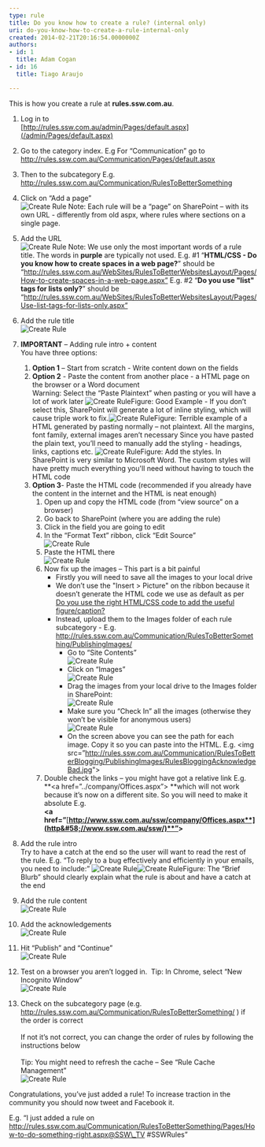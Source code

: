 ```yaml
---
type: rule
title: Do you know how to create a rule? (internal only)
uri: do-you-know-how-to-create-a-rule-internal-only
created: 2014-02-21T20:16:54.0000000Z
authors:
- id: 1
  title: Adam Cogan
- id: 16
  title: Tiago Araujo

---
```


 This is how you create a rule at **rules.ssw.com.au**. 
1. Log in to <br>      [http://rules.ssw.com.au/admin/Pages/default.aspx​](/admin/Pages/default.aspx)
2. Go to the category index. E.g For “Communication” go to http://rules.ssw.com.au/Communicatio​n/Pages/default.aspx
3. Then to the subcategory E.g. http://rules.ssw.com.au/Communication/RulesToBetterSomething​
4. Click on “Add a page” <br>      ![Create Rule](/Communication/Rules-to-Better-Adding-Rules/PublishingImages/create-rule1.jpg)    Note: Each rule will be a “page” on SharePoint – with its own URL - differently from old aspx, where rules where sections on a single page.
5. ​Add the URL <br>      ![Create Rule](/Communication/Rules-to-Better-Adding-Rules/PublishingImages/create-rule2.jpg)    Note: We use only the most important words of a rule title. The words in           **purple** are typically not used.
    E.g. #1 “**HTML/CSS - Do you know how to create spaces in a web page?**” should be “http://rules.ssw.com.au/WebSites/RulesToBetterWebsitesLayout/Pages/How-to-create-spaces-in-a-web-page.aspx”
    E.g. #2 “**Do you​ use "list" tags for lists only?**” should be “http://rules.ssw.com.au/WebSites/RulesToBetterWebsitesLayout/Pages/Use-list-tags-for-lists-only.aspx”
6. ​​Add the rule title <br>      ![Create Rule](/Communication/Rules-to-Better-Adding-Rules/PublishingImages/create-rule3.jpg)
7. ​​**IMPORTANT** – Adding rule intro + content <br>          You have three options:

    1. ​​**Option 1** – Start from scratch - Write content down on the fields
    2. ​​**Option 2** - Paste the content from another place - a HTML page on the browser or a Word document  <br>                    Warning: Select the “Paste Plaintext” when pasting or you will have a lot of work later
![Create Rule](/Communication/Rules-to-Better-Adding-Rules/PublishingImages/create-rule4.jpg)Figure: Good Example - If you don’t select this, SharePoint will generate a lot of inline styling, which will cause triple work to fix.![Create Rule](/Communication/Rules-to-Better-Adding-Rules/PublishingImages/create-rule5.jpg)Figure: Terrible example of a HTML generated by pasting normally – not plaintext. All the margins, font family, external images aren’t necessary        Since you have pasted the plain text, you’ll need to manually add the styling - headings, links, captions etc.
![Create Rule](/Communication/Rules-to-Better-Adding-Rules/PublishingImages/create-rule6.jpg)Figure: Add the styles. In SharePoint is very similar to Microsoft Word. The custom styles will have pretty much everything you'll need without having to touch the HTML code​
    3. **Option 3**- Paste the HTML code (recommended if you already have the content in the internet and the HTML is neat enough)
        1. Open up and copy the HTML code (from “view source” on a browser)
        2. Go back to SharePoint (where you are adding the rule)
        3. Click in the field you are going to edit
        4. In the “Format Text” ribbon, click “Edit Source” <br>                  ![Create Rule](/Communication/Rules-to-Better-Adding-Rules/PublishingImages/create-rule7.jpg)
        5. Paste the HTML there <br>                  ![Create Rule](/Communication/Rules-to-Better-Adding-Rules/PublishingImages/create-rule8.jpg)
        6. Now fix up the images – This part is a bit painful
            - ​Firstly you will need to save all the images to your local drive
            - We don’t use the "Insert &gt; Picture" on the ribbon because it doesn’t generate the HTML code we use as default as per <br>                        [Do you use the righ​t HTML/CSS code to add the useful figure/caption?​](http&#58;//www.ssw.com.au/ssw/Standards/Rules/RulestoBetterWebsiteslayout.aspx#AddFigureWithRightCode)
            - Instead, u​pload them to the Images folder of e​ach rule subcategory - E.g. <br>                        http://rules.ssw.com.au/Communication/RulesToBetterSomething/PublishingImages/
                - Go to “Site Contents” <br>                              ![Create Rule](/Communication/Rules-to-Better-Adding-Rules/PublishingImages/create-rule9.jpg)
                - Click on “Images” <br>                              ![Create Rule](/Communication/Rules-to-Better-Adding-Rules/PublishingImages/create-rule10.jpg)
                - Drag the images from your local drive to the Images folder in SharePoint: <br>                              ![Create Rule](/Communication/Rules-to-Better-Adding-Rules/PublishingImages/create-rule11.jpg)
                - Make sure you “Check In” all the images (otherwise they won’t be visible for anonymous users) <br>                              ![Create Rule](/Communication/Rules-to-Better-Adding-Rules/PublishingImages/create-rule12.jpg)
                - On the screen above you can see the path for each image. Copy it so you can paste into the HTML.
 E.g. &lt;img src=”http://rules.ssw.com.au/Communication/RulesToBetterBlogging/PublishingImages/RulesBloggingAcknowledgeBad.jpg"&gt;
        7. ​​Double check the links – you might have got a relative link E.g. <br>                  **&lt;a href=”../company/Offices.aspx”&gt; **which will not work because it’s now on a different site.
 So you will need to make it absolute E.g. ​ <br>                  **&lt;a href=”**[**http://www.ssw.com.au/ssw/company/Offices.aspx**](http&#58;//www.ssw.com.au/ssw/)**”&gt;**
8. ​Add the rule intro <br>          Try to have a catch at the end so the user will want to read the rest of the rule. E.g. “​To reply to a bug effectively and efficiently in your emails, you need to include:”
![Create Rule](/Communication/Rules-to-Better-Adding-Rules/PublishingImages/create-rule13.jpg)![Create Rule](/Communication/Rules-to-Better-Adding-Rules/PublishingImages/create-rule14.jpg)Figure: The “Brief Blurb” should clearly explain what the rule is about and have a catch at the end
9. Add the rule content <br>      ![Create Rule](/Communication/Rules-to-Better-Adding-Rules/PublishingImages/create-rule15.jpg)
10. Add the acknowledgements <br>      ![Create Rule](/Communication/Rules-to-Better-Adding-Rules/PublishingImages/create-rule16.jpg)
11. Hit “Publish” and “Continue” <br>      ![Create Rule](/Communication/Rules-to-Better-Adding-Rules/PublishingImages/create-rule17.jpg)
12. Test on a browser you aren’t logged in. 
 Tip: In Chrome, select “New Incognito Window” <br>      ![Create Rule](/Communication/Rules-to-Better-Adding-Rules/PublishingImages/create-rule18.jpg)
13. Check on the subcategory page (e.g. <br>      http://rules.ssw.com.au/Communication/RulesToBetterSomething/ ) if the order is correct <br>      
If not it’s not correct, you can change the order of rules ​​​by following the instructions below <br>      
Tip: You might need to refresh the cache – See “Rule Cache Management” <br>      ![Create Rule](/Communication/Rules-to-Better-Adding-Rules/PublishingImages/create-rule19.jpg)


Congratulations, you’ve just added a rule!
To increase traction in the community you should now tweet and Facebook it.

E.g. “I just added a rule on http://rules.ssw.com.au/Communication/RulesToBetterSomething/Pages/How-to-do-something-right.aspx@SSW\_TV #SSWRules”

